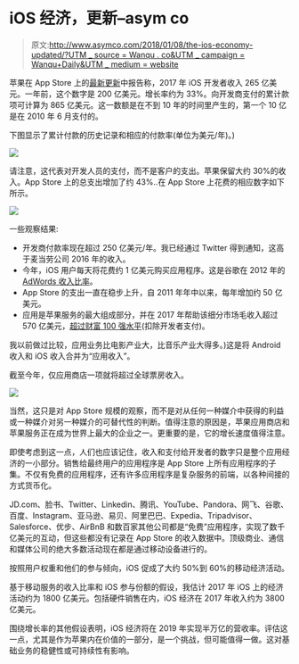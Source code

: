 # iOS 经济，更新–asym co

> 原文:[http://www.asymco.com/2018/01/08/the-ios-economy-updated/?UTM _ source = Wanqu . co&UTM _ campaign = Wanqu+Daily&UTM _ medium = website](http://www.asymco.com/2018/01/08/the-ios-economy-updated/?utm_source=wanqu.co&utm_campaign=Wanqu+Daily&utm_medium=website)

苹果在 App Store 上的[最新更新](https://www.apple.com/newsroom/2018/01/app-store-kicks-off-2018-with-record-breaking-holiday-season/)中报告称，2017 年 iOS 开发者收入 265 亿美元。一年前，这个数字是 200 亿美元。增长率约为 33%。向开发商支付的累计款项可计算为 865 亿美元。这一数额是在不到 10 年的时间里产生的，第一个 10 亿是在 2010 年 6 月支付的。

下图显示了累计付款的历史记录和相应的付款率(单位为美元/年)。)

![](../Images/003e3d16a3a2d8ee08d2595741108900.png)

请注意，这代表对开发人员的支付，而不是客户的支出。苹果保留大约 30%的收入。App Store 上的总支出增加了约 43%..在 App Store 上花费的相应数字如下所示。

![](../Images/d5cd9dd9aca25d67678e9ebf1cb59101.png)

一些观察结果:

*   开发商付款率现在超过 250 亿美元/年。我已经通过 Twitter 得到通知，这高于麦当劳公司 2016 年的收入。
*   今年，iOS 用户每天将花费约 1 亿美元购买应用程序。这是谷歌在 2012 年的 [AdWords 收入比率](https://searchengineland.com/google-bringing-in-100-millionday-via-adwords-says-study-137583)。
*   App Store 的支出一直在稳步上升，自 2011 年年中以来，每年增加约 50 亿美元。
*   应用是苹果服务的最大组成部分，并在 2017 年帮助该细分市场毛收入超过 570 亿美元，[超过财富 100 强水平](http://appleinsider.com/articles/17/08/01/apples-services-business-alone-now-the-size-of-a-fortune-100-company-beats-out-facebook)(扣除开发者支付)。

我以前做过比较，应用业务比电影产业大，比音乐产业大得多。)这是将 Android 收入和 iOS 收入合并为“应用收入”。

截至今年，仅应用商店一项就将超过全球票房收入。

![](../Images/c941247826196bdfe2506e4e87aff194.png)

当然，这只是对 App Store 规模的观察，而不是对从任何一种媒介中获得的利益或一种媒介对另一种媒介的可替代性的判断。值得注意的原因是，苹果应用商店和苹果服务正在成为世界上最大的企业之一。更重要的是，它的增长速度值得注意。

即使考虑到这一点，人们也应该记住，收入和支付给开发者的数字只是整个应用经济的一小部分。销售给最终用户的应用程序是 App Store 上所有应用程序的子集。不仅有免费的应用程序，还有许多应用程序是复杂服务的前端，以各种间接的方式货币化。

JD.com、脸书、Twitter、Linkedin、腾讯、YouTube、Pandora、网飞、谷歌、百度、Instagram、亚马逊、易贝、阿里巴巴、Expedia、Tripadvisor、Salesforce、优步、AirBnB 和数百家其他公司都是“免费”应用程序，实现了数千亿美元的互动，但这些都没有记录在 App Store 的收入数据中。顶级商业、通信和媒体公司的绝大多数活动现在都是通过移动设备进行的。

按照用户权重和他们的参与倾向，iOS 促成了大约 50%到 60%的移动经济活动。

基于移动服务的收入比率和 iOS 参与份额的假设，我估计 2017 年 iOS 上的经济活动约为 1800 亿美元。包括硬件销售在内，iOS 经济在 2017 年收入约为 3800 亿美元。

围绕增长率的其他假设表明，iOS 经济将在 2019 年实现半万亿的营收率。评估这一点，尤其是作为苹果内在价值的一部分，是一个挑战，但可能值得一做。这对基础业务的稳健性或可持续性有影响。